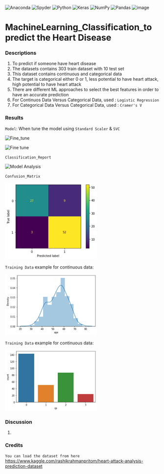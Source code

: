 ![Anaconda](https://img.shields.io/badge/Anaconda-%2344A833.svg?style=for-the-badge&logo=anaconda&logoColor=white)
![Spyder](https://img.shields.io/badge/Spyder-838485?style=for-the-badge&logo=spyder%20ide&logoColor=maroon)
![Python](https://img.shields.io/badge/python-3670A0?style=for-the-badge&logo=python&logoColor=ffdd54)
![Keras](https://img.shields.io/badge/Keras-%23D00000.svg?style=for-the-badge&logo=Keras&logoColor=white)
![NumPy](https://img.shields.io/badge/numpy-%23013243.svg?style=for-the-badge&logo=numpy&logoColor=white)
![Pandas](https://img.shields.io/badge/pandas-%23150458.svg?style=for-the-badge&logo=pandas&logoColor=white)
 <a><img alt = 'image' src="https://img.shields.io/badge/Spyder%20Ide-FF0000?style=for-the-badge&logo=spyder%20ide&logoColor=white"></a>


# MachineLearning_Classification_to predict the Heart Disease

### Descriptions
 1) To predict if someone have heart disease
 2) The datasets contains 303 train dataset with 10 test set
 3) This dataset contains continuous and categorical data
 4) The target is categorical either 0 or 1, less potential to have heart attack, high potential to have heart attack
 5) There are different ML approaches to select the best features in order to have an accurate prediction
 6) For Continuos Data Versus Categorical Data, used : `Logistic Regression`
 7) For Categorical Data Versus Categorical Data, used : `Cramer's V`
 
### Results
`Model`: When tune the model using `Standard Scaler` & `SVC`

![Fine_tune](https://user-images.githubusercontent.com/106902414/174779358-a9dcc302-1fac-4c98-9755-587bc32f3e7a.PNG)

![Fine tune](https://user-images.githubusercontent.com/106902414/174779383-5a33597f-31c2-472a-bc4d-36925a4f8710.PNG)


`Classification_Report`

![Model Analysis](https://user-images.githubusercontent.com/106902414/174779132-11793148-e54c-4c70-bf27-c08f7b44c1fe.PNG)




`Confusion_Matrix`


<img src="plot/Distplot.png" alt="model" style="width:300px;height:250px;">


`Training Data` example for continuous data:

<img src="plot/age.png" alt="model" style="width:300px;height:200px;">


`Training Data` example for continuous data:

<img src="plot/cp.png" alt="model" style="width:300px;height:200px;">

### Discussion
1) 

### Credits
`You can load the dataset from here`
https://www.kaggle.com/rashikrahmanpritom/heart-attack-analysis-prediction-dataset
